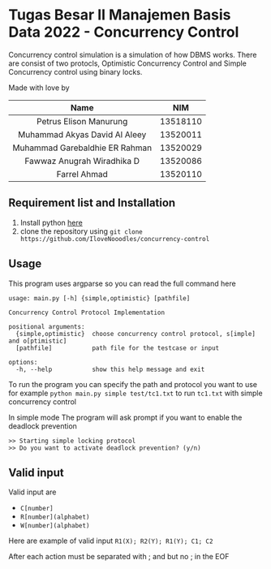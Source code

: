 # Tugas Besar II Manajemen Basis Data 2022 - Concurrency Control

Concurrency control simulation is a simulation of how DBMS works. There are consist of two protocls, Optimistic Concurrency Control and Simple Concurrency control using binary locks.

Made with love by

|              Name              |   NIM    |
| :----------------------------: | :------: |
|     Petrus Elison Manurung     | 13518110 |
| Muhammad Akyas David Al Aleey  | 13520011 |
| Muhammad Garebaldhie ER Rahman | 13520029 |
|   Fawwaz Anugrah Wiradhika D   | 13520086 |
|          Farrel Ahmad          | 13520110 |

## Requirement list and Installation

1. Install python [here](https://www.python.org/)
2. clone the repository using `git clone https://github.com/IloveNooodles/concurrency-control`

## Usage

This program uses argparse so you can read the full command here

```
usage: main.py [-h] {simple,optimistic} [pathfile]

Concurrency Control Protocol Implementation

positional arguments:
  {simple,optimistic}  choose concurrency control protocol, s[imple] and o[ptimistic]
  [pathfile]           path file for the testcase or input

options:
  -h, --help           show this help message and exit
```

To run the program you can specify the path and protocol you want to use for example `python main.py simple test/tc1.txt` to run `tc1.txt` with simple concurrency control

In simple mode The program will ask prompt if you want to enable the deadlock prevention

```
>> Starting simple locking protocol
>> Do you want to activate deadlock prevention? (y/n)
```

## Valid input

Valid input are

- `C[number]`
- `R[number](alphabet)`
- `W[number](alphabet)`

Here are example of valid input
`R1(X); R2(Y); R1(Y); C1; C2`

After each action must be separated with ; and but no ; in the EOF
